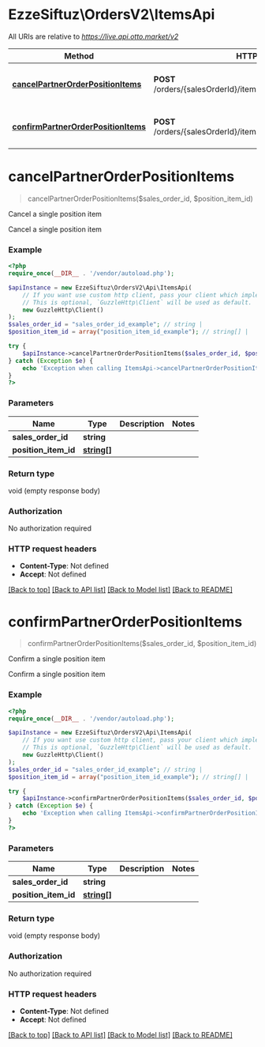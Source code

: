 # EzzeSiftuz\OrdersV2\ItemsApi

All URIs are relative to *https://live.api.otto.market/v2*

Method | HTTP request | Description
------------- | ------------- | -------------
[**cancelPartnerOrderPositionItems**](ItemsApi.md#cancelpartnerorderpositionitems) | **POST** /orders/{salesOrderId}/items/{positionItemId}/cancellation | Cancel a single position item
[**confirmPartnerOrderPositionItems**](ItemsApi.md#confirmpartnerorderpositionitems) | **POST** /orders/{salesOrderId}/items/{positionItemId}/confirmation | Confirm a single position item

# **cancelPartnerOrderPositionItems**
> cancelPartnerOrderPositionItems($sales_order_id, $position_item_id)

Cancel a single position item

Cancel a single position item

### Example
```php
<?php
require_once(__DIR__ . '/vendor/autoload.php');

$apiInstance = new EzzeSiftuz\OrdersV2\Api\ItemsApi(
    // If you want use custom http client, pass your client which implements `GuzzleHttp\ClientInterface`.
    // This is optional, `GuzzleHttp\Client` will be used as default.
    new GuzzleHttp\Client()
);
$sales_order_id = "sales_order_id_example"; // string | 
$position_item_id = array("position_item_id_example"); // string[] | 

try {
    $apiInstance->cancelPartnerOrderPositionItems($sales_order_id, $position_item_id);
} catch (Exception $e) {
    echo 'Exception when calling ItemsApi->cancelPartnerOrderPositionItems: ', $e->getMessage(), PHP_EOL;
}
?>
```

### Parameters

Name | Type | Description  | Notes
------------- | ------------- | ------------- | -------------
 **sales_order_id** | **string**|  |
 **position_item_id** | [**string[]**](../Model/string.md)|  |

### Return type

void (empty response body)

### Authorization

No authorization required

### HTTP request headers

 - **Content-Type**: Not defined
 - **Accept**: Not defined

[[Back to top]](#) [[Back to API list]](../../README.md#documentation-for-api-endpoints) [[Back to Model list]](../../README.md#documentation-for-models) [[Back to README]](../../README.md)

# **confirmPartnerOrderPositionItems**
> confirmPartnerOrderPositionItems($sales_order_id, $position_item_id)

Confirm a single position item

Confirm a single position item

### Example
```php
<?php
require_once(__DIR__ . '/vendor/autoload.php');

$apiInstance = new EzzeSiftuz\OrdersV2\Api\ItemsApi(
    // If you want use custom http client, pass your client which implements `GuzzleHttp\ClientInterface`.
    // This is optional, `GuzzleHttp\Client` will be used as default.
    new GuzzleHttp\Client()
);
$sales_order_id = "sales_order_id_example"; // string | 
$position_item_id = array("position_item_id_example"); // string[] | 

try {
    $apiInstance->confirmPartnerOrderPositionItems($sales_order_id, $position_item_id);
} catch (Exception $e) {
    echo 'Exception when calling ItemsApi->confirmPartnerOrderPositionItems: ', $e->getMessage(), PHP_EOL;
}
?>
```

### Parameters

Name | Type | Description  | Notes
------------- | ------------- | ------------- | -------------
 **sales_order_id** | **string**|  |
 **position_item_id** | [**string[]**](../Model/string.md)|  |

### Return type

void (empty response body)

### Authorization

No authorization required

### HTTP request headers

 - **Content-Type**: Not defined
 - **Accept**: Not defined

[[Back to top]](#) [[Back to API list]](../../README.md#documentation-for-api-endpoints) [[Back to Model list]](../../README.md#documentation-for-models) [[Back to README]](../../README.md)

